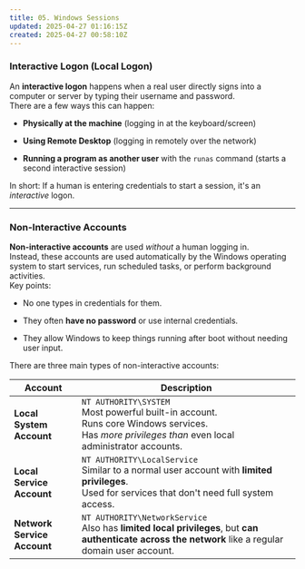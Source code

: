 ```yaml
---
title: 05. Windows Sessions
updated: 2025-04-27 01:16:15Z
created: 2025-04-27 00:58:10Z
---
```


### **Interactive Logon (Local Logon)**

An **interactive logon** happens when a real user directly signs into a computer or server by typing their username and password.  
There are a few ways this can happen:

- **Physically at the machine** (logging in at the keyboard/screen)
    
- **Using Remote Desktop** (logging in remotely over the network)
    
- **Running a program as another user** with the `runas` command (starts a second interactive session)
    

In short: If a human is entering credentials to start a session, it's an *interactive* logon.

* * *

### **Non-Interactive Accounts**

**Non-interactive accounts** are used *without* a human logging in.  
Instead, these accounts are used automatically by the Windows operating system to start services, run scheduled tasks, or perform background activities.  
Key points:

- No one types in credentials for them.
    
- They often **have no password** or use internal credentials.
    
- They allow Windows to keep things running after boot without needing user input.
    

There are three main types of non-interactive accounts:

| **Account** | **Description** |
| --- | --- |
| **Local System Account** | `NT AUTHORITY\SYSTEM`  <br>Most powerful built-in account.  <br>Runs core Windows services.  <br>Has *more privileges than* even local administrator accounts. |
| **Local Service Account** | `NT AUTHORITY\LocalService`  <br>Similar to a normal user account with **limited privileges**.  <br>Used for services that don't need full system access. |
| **Network Service Account** | `NT AUTHORITY\NetworkService`  <br>Also has **limited local privileges**, but **can authenticate across the network** like a regular domain user account. |